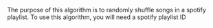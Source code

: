 The purpose of this algorithm is to randomly shuffle songs in a spotify playlist. To use this algorithm, you will need a spotify playlist ID
